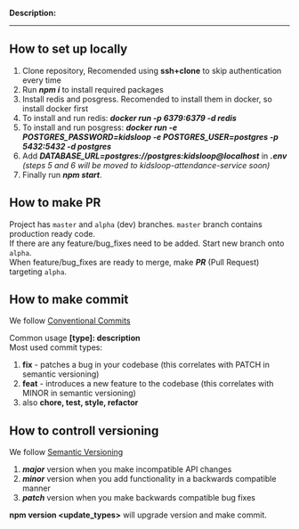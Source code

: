 **Description:**

---

## How to set up locally


1. Clone repository, Recomended using **ssh+clone** to skip authentication every time
2.  Run ***npm i***  to install required packages
3. Install redis and posgress. Recomended to install them in docker, so install docker first
4. To install and run redis:  ***docker run -p 6379:6379 -d redis***
5. To install and run posgress:  ***docker run -e POSTGRES_PASSWORD=kidsloop -e POSTGRES_USER=postgres -p 5432:5432 -d postgres***
6. Add ***DATABASE_URL=postgres://postgres:kidsloop@localhost*** in ***.env*** *(steps 5 and 6 will be moved to kidsloop-attendance-service soon)*
7. Finally run ***npm start***.


## How to make PR

Project has `master` and `alpha` (dev) branches. `master` branch contains production ready code.  
If there are any feature/bug_fixes need to be added. Start new branch onto `alpha`.  
When feature/bug_fixes are ready to merge, make ***PR*** (Pull Request) targeting `alpha`.

## How to make commit
We follow [Conventional Commits](https://www.conventionalcommits.org/en/v1.0.0-beta.2/)

Common usage **[type]: description**  
Most used commit types:  
1. **fix** - patches a bug in your codebase (this correlates with PATCH in semantic versioning)  
2. **feat** - introduces a new feature to the codebase (this correlates with MINOR in semantic versioning)  
3. also **chore, test, style, refactor**

## How to controll versioning 

We follow [Semantic Versioning](https://semver.org/)

1. ***major*** version when you make incompatible API changes  
2. ***minor*** version when you add functionality in a backwards compatible manner  
3. ***patch*** version when you make backwards compatible bug fixes  

**npm version <update_types>** will upgrade version and make commit.
